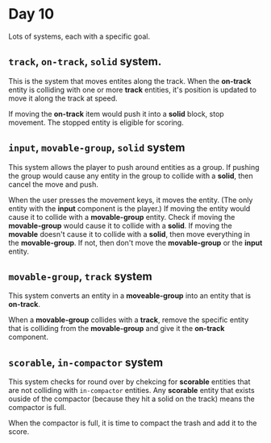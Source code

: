 # Day 10

Lots of systems, each with a specific goal.


## `track`, `on-track`, `solid` system.

This is the system that moves entites along the track. When the **on-track** entity is colliding with one or more **track** entities, it's position is updated to move it along the track at speed. 

If moving the **on-track** item would push it into a **solid** block, stop movement. The stopped entity is eligible for scoring.



## `input`, `movable-group`, `solid` system

This system allows the player to push around entities as a group. If pushing the group would cause any entity in the group to collide with a **solid**, then cancel the move and push.

When the user presses the movement keys, it moves the entity. (The only entity with the **input** component is the player.) If moving the entity would cause it to collide with a **movable-group** entity. Check if moving the **movable-group** would cause it to collide with a **solid**. If moving the **movable** doesn't cause it to collide with a **solid**, then move everything in the **movable-group**. If not, then don't move the **movable-group** or the **input** entity.


## `movable-group`, `track` system

This system converts an entity in a **moveable-group** into an entity that is **on-track**.


When a **movable-group** collides with a **track**, remove the specific entity that is colliding from the **movable-group** and give it the **on-track** component.


## `scorable`, `in-compactor` system

This system checks for round over by chekcing for **scorable** entities that are not colliding with `in-compactor` entities. Any **scorable** entity that exists ouside of the compactor (because they hit a solid on the track) means the compactor is full.

When the compactor is full, it is time to compact the trash and add it to the score.